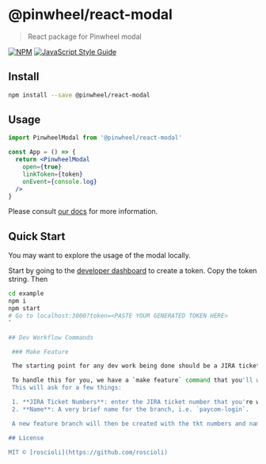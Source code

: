 # @pinwheel/react-modal

> React package for Pinwheel modal

[![NPM](https://img.shields.io/npm/v/@pinwheel/react-modal.svg)](https://www.npmjs.com/package/@pinwheel/react-modal) [![JavaScript Style Guide](https://img.shields.io/badge/code_style-standard-brightgreen.svg)](https://standardjs.com)

## Install

```bash
npm install --save @pinwheel/react-modal
```

## Usage

```jsx
import PinwheelModal from '@pinwheel/react-modal'

const App = () => {
  return <PinwheelModal
    open={true}
    linkToken={token}
    onEvent={console.log}
  />
}
```

Please consult [our docs](https://docs.getpinwheel.com/link/index.html#usage) for more information.

## Quick Start

You may want to explore the usage of the modal locally.

Start by going to the [developer dashboard](https://developer.getpinwheel.com/test-console) to create a token. Copy the token string. Then

```sh
cd example
npm i
npm start
# Go to localhost:3000?token=<PASTE YOUR GENERATED TOKEN HERE>
`

## Dev Workflow Commands

 ### Make Feature

 The starting point for any dev work being done should be a JIRA ticket. JIRA has automation rules that will handle moving TKTs into the right status, as long as the TKT number is in the branch name.

 To handle this for you, we have a `make feature` command that you'll want to use when starting development. From any branch, simply run `make feature` to get started.
 This will ask for a few things:

 1. **JIRA Ticket Numbers**: enter the JIRA ticket number that you're working on (includes project abbreviation and number, i.e. `INT-1643`). This will ask for multiple TKT numbers, if it's just one TKT then press enter when it asks for another one.
 2. **Name**: A very brief name for the branch, i.e. `paycom-login`.

 A new feature branch will then be created with the tkt numbers and name provided.

## License

MIT © [roscioli](https://github.com/roscioli)
